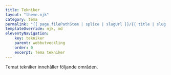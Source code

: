```yaml
---
title: Tekniker
layout: "theme.njk"
category: tema
permalink: "{{ page.filePathStem | splice | slugUrl }}/{{ title | slug }}.html"
templateOverride: njk, md
eleventyNavigation:
    key: tekniker
    parent: webbutveckling
    order: 0
    excerpt: Tema tekniker
---
```

<p class="lead">Temat tekniker innehåller följande områden.</p>